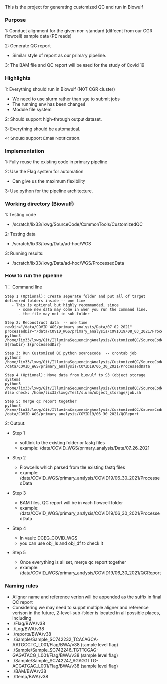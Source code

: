 This is the project for generating customized QC and run in Biowulf

### Purpose 
1: Conduct alignment for the given non-standard (diffeent from our CGR flowcell) sample data (PE reads)

2: Generate QC report
- Similar style of report as our primary pipeline.

3: The BAM file and QC report will be used for the study of Covid 19

### Highlights

1: Everything should run in Biowulf (NOT CGR cluster)
- We need to use slurm rather than sge to submit jobs
- The running env has been changed
 - Module file system 

2: Should support high-through output dataset. 

3: Everything should be automatical. 

4: Should support Email Notification. 

### Implementation 
1: Fully reuse the existing code in primary pipeline 

2: Use the Flag system for automation 
- Can give us the maximum flexibility

3: Use python for the pipeline architecture. 

### Working directory (**Biowulf**)
1: Testing code
- /scratch/lix33/lxwg/SourceCode/CommonTools/CustomizedQC

2: Testing data
- /scratch/lix33/lxwg/Data/ad-hoc/WGS

3: Running results: 
- /scratch/lix33/lxwg/Data/ad-hoc/WGS/ProcessedData

### How to run the pipeline
1： Command line

```
Step 1 (Optional): Create seperate folder and put all of target delivered folders inside -- one time
   - This is optional but highly recommanded, since 
      - some new data may come in when you run the command line.
      - the file may not in sub-folder
      
Step 2: Reconstruct data  -- one time
rawDir="/data/COVID_WGS/primary_analysis/Data/07_02_2021"
processedDir="/data/COVID_WGS/primary_analysis/COVID19/08_03_2021/ProcessedData"
python3 /home/lix33/lxwg/Git/IlluminaSequencingAnalysis/CustomizedQC/SourceCode/DataReconstruct.py ${rawDir} ${processedDir}

Step 3: Run Customized QC python sourcecode  -- crontab job
python3 /home/lix33/lxwg/Git/IlluminaSequencingAnalysis/CustomizedQC/SourceCode/CustomizedQC.py /data/COVID_WGS/primary_analysis/COVID19/06_30_2021/ProcessedData

Step 4 (Optional): Move data from biowulf to S3 (object storage system)
python3 /home/lix33/lxwg/Git/IlluminaSequencingAnalysis/CustomizedQC/SourceCode/ObjectStorage/Backup2S3.py
Also check: /home/lix33/lxwg/Test/slurm/object_storage/job.sh

Step 5: merge qc report together
python3 /home/lix33/lxwg/Git/IlluminaSequencingAnalysis/CustomizedQC/SourceCode/MergeQCReport.py /data/COVID_WGS/primary_analysis/COVID19/06_30_2021/QCReport
```

2: Output: 
- Step 1
   - softlink to the existing folder or fastq files
   - example: /data/COVID_WGS/primary_analysis/Data/07_26_2021

- Step 2
   - Flowcells which parsed from the existing fastq files  
   - example: /data/COVID_WGS/primary_analysis/COVID19/06_30_2021/ProcessedData
 
- Step 3
   - BAM files, QC report will be in each flowcell folder
   - example: /data/COVID_WGS/primary_analysis/COVID19/06_30_2021/ProcessedData
 
- Step 4
   - In vault: DCEG_COVID_WGS
   - you can use obj_ls and obj_df to check it

- Step 5
   - Once everything is all set, merge qc report together 
   - example: /data/COVID_WGS/primary_analysis/COVID19/06_30_2021/QCReport
 
### Naming rules
- Aligner name and reference verion will be appended as the suffix in final QC report
- Considering we may need to supprt multiple aligner and reference verison in the future, 2-level-sub-folder is located in all possible places, including 
 - ./Flag/BWA/v38
 - ./Log/BWA/v38
 - ./reports/BWA/v38
 - ./Sample/Sample_SC742232_TCACAGCA-AATGCCTC_L001/Flag/BWA/v38 (sample level flag)
 - ./Sample/Sample_SC742246_TGTTCGAG-GAGATACG_L001/Flag/BWA/v38 (sample level flag)
 - ./Sample/Sample_SC742247_AGAGGTTG-ACGATGAC_L001/Flag/BWA/v38 (sample level flag)
 - ./BAM/BWA/v38
 - ./ttemp/BWA/v38

